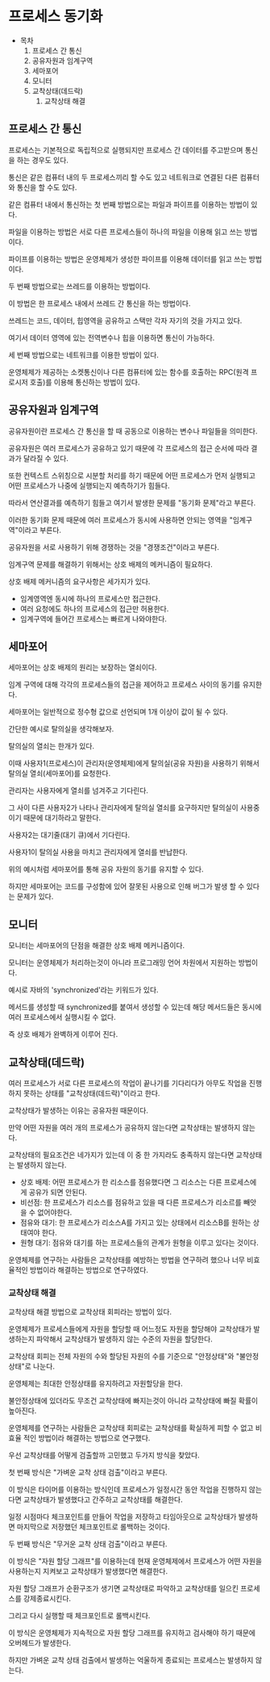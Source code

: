 # 프로세스 동기화

- 목차
    1. 프로세스 간 통신
    2. 공유자원과 임계구역
    3. 세마포어
    4. 모니터
    5. 교착상태(데드락)
        1. 교착상태 해결


## 프로세스 간 통신

프로세스는 기본적으로 독립적으로 실행되지만 프로세스 간 데이터를 주고받으며 통신을 하는 경우도 있다.

통신은 같은 컴퓨터 내의 두 프로세스끼리 할 수도 있고 네트워크로 연결된 다른 컴퓨터와 통신을 할 수도 있다.

같은 컴퓨터 내에서 통신하는 첫 번째 방법으로는 파일과 파이프를 이용하는 방법이 있다.

파일을 이용하는 방법은 서로 다른 프로세스들이 하나의 파일을 이용해 읽고 쓰는 방법이다.

파이프를 이용하는 방법은 운영체제가 생성한 파이프를 이용해 데이터를 읽고 쓰는 방법이다.

두 번째 방법으로는 쓰레드를 이용하는 방법이다.

이 방법은 한 프로세스 내에서 쓰레드 간 통신을 하는 방법이다.

쓰레드는 코드, 데이터, 힙영역을 공유하고 스택만 각자 자기의 것을 가지고 있다.

여기서 데이터 영역에 있는 전역변수나 힙을 이용하면 통신이 가능하다.

세 번째 방법으로는 네트워크를 이용한 방법이 있다.

운영체제가 제공하는 소켓통신이나 다른 컴퓨터에 있는 함수를 호출하는 RPC(원격 프로시저 호출)를 이용해 통신하는 방법이 있다.

## 공유자원과 임계구역

공유자원이란 프로세스 간 통신을 할 때 공동으로 이용하는 변수나 파일들을 의미한다.

공유자원은 여러 프로세스가 공유하고 있기 때문에 각 프로세스의 접근 순서에 따라 결과가 달라질 수 있다.

또한 컨텍스트 스위칭으로 시분할 처리를 하기 때문에 어떤 프로세스가 먼저 실행되고 어떤 프로세스가 나중에 실행되는지 예측하기가 힘들다.

따라서 연산결과를 예측하기 힘들고 여기서 발생한 문제를 "동기화 문제"라고 부른다.

이러한 동기화 문제 때문에 여러 프로세스가 동시에 사용하면 안되는 영역을 "임계구역"이라고 부른다.

공유자원을 서로 사용하기 위해 경쟁하는 것을 "경쟁조건"이라고 부른다.

임계구역 문제를 해결하기 위해서는 상호 배제의 메커니즘이 필요하다.

상호 배제 메커니즘의 요구사항은 세가지가 있다.

- 임계영역엔 동시에 하나의 프로세스만 접근한다.
- 여러 요청에도 하나의 프로세스의 접근만 허용한다.
- 임계구역에 들어간 프로세스는 빠르게 나와야한다.

## 세마포어

세마포어는 상호 배제의 원리는 보장하는 열쇠이다.

임계 구역에 대해 각각의 프로세스들의 접근을 제어하고 프로세스 사이의 동기를 유지한다.

세마포어는 일반적으로 정수형 값으로 선언되며 1개 이상이 값이 될 수 있다.

간단한 예시로 탈의실을 생각해보자.

탈의실의 열쇠는 한개가 있다.

이때 사용자1(프로세스)이 관리자(운영체제)에게 탈의실(공유 자원)을 사용하기 위해서 탈의실 열쇠(세마포어)를 요청한다.

관리자는 사용자에게 열쇠를 넘겨주고 기다린다.

그 사이 다른 사용자2가 나타나 관리자에게 탈의실 열쇠를 요구하지만 탈의실이 사용중이기 때문에 대기하라고 말한다.

사용자2는 대기줄(대기 큐)에서 기다린다.

사용자1이 탈의실 사용을 마치고 관리자에게 열쇠를 반납한다.

위의 예시처럼 세마포어를 통해 공유 자원의 동기를 유지할 수 있다.

하지만 세마포어는 코드를 구성함에 있어 잘못된 사용으로 인해 버그가 발생 할 수 있다는 문제가 있다.

## 모니터

모니터는 세마포어의 단점을 해결한 상호 배제 메커니즘이다.

모니터는 운영체제가 처리하는것이 아니라 프로그래밍 언어 차원에서 지원하는 방법이다.

예시로 자바의 'synchronized'라는 키워드가 있다.

메서드를 생성할 때 synchronized를 붙여서 생성할 수 있는데 해당 메서드들은 동시에 여러 프로세스에서 실행시킬 수 없다.

즉 상호 배제가 완벽하게 이루어 진다.

## 교착상태(데드락)

여러 프로세스가 서로 다른 프로세스의 작업이 끝나기를 기다리다가 아무도 작업을 진행하지 못하는 상태를 "교착상태(데드락)"이라고 한다.

교착상태가 발생하는 이유는 공유자원 때문이다.

만약 어떤 자원을 여러 개의 프로세스가 공유하지 않는다면 교착상태는 발생하지 않는다.

교착상태의 필요조건은 네가지가 있는데 이 중 한 가지라도 충족하지 않는다면 교착상태는 발생하지 않는다.

- 상호 배제: 어떤 프로세스가 한 리소스를 점유했다면 그 리소스는 다른 프로세스에게 공유가 되면 안된다.
- 비선점: 한 프로세스가 리소스를 점유하고 있을 때 다른 프로세스가 리소르를 빼앗을 수 없어야한다.
- 점유와 대기: 한 프로세스가 리소스A를 가지고 있는 상태에서 리소스B를 원하는 상태여야 한다.
- 원형 대기: 점유와 대기를 하는 프로세스들의 관계가 원형을 이루고 있다는 것이다.

운영체제를 연구하는 사람들은 교착상태를 예방하는 방법을 연구하려 했으나 너무 비효율적인 방법이라 해결하는 방법으로 연구하였다.

### 교착상태 해결

교착상태 해결 방법으로 교착상태 회피라는 방법이 있다.

운영체제가 프로세스들에게 자원을 할당할 때 어느정도 자원을 할당해야 교착상태가 발생하는지 파악해서 교착상태가 발생하지 않는 수준의 자원을 할당한다.

교착상태 회피는 전체 자원의 수와 할당된 자원의 수를 기준으로 "안정상태"와 "불안정상태"로 나눈다.

운영체제는 최대한 안정상태를 유지하려고 자원할당을 한다.

불안정상태에 있더라도 무조건 교착상태에 빠지는것이 아니라 교착상태에 빠질 확률이 높아진다.

운영체제를 연구하는 사람들은 교착상태 회피로는 교착상태를 확실하게 피할 수 없고 비효율 적인 방법이라 해결하는 방법으로 연구했다.

우선 교착상태를 어떻게 검출할까 고민했고 두가지 방식을 찾았다.

첫 번째 방식은 "가벼운 교착 상태 검출"이라고 부른다.

이 방식은 타이머를 이용하는 방식인데 프로세스가 일정시간 동안 작업을 진행하지 않는다면 교착상태가 발생했다고 간주하고 교착상태를 해결한다.

일정 시점마다 체크포인트를 만들어 작업을 저장하고 타임아웃으로 교착상태가 발생하면 마지막으로 저장했던 체크포인트로 롤백하는 것이다.

두 번째 방식은 "무거운 교착 상태 검출"이라고 부른다.

이 방식은 "자원 할당 그래프"를 이용하는데 현재 운영체제에서 프로세스가 어떤 자원을 사용하는지 지켜보고 교착상태가 발생했다면 해결한다.

자원 할당 그래프가 순환구조가 생기면 교착상태로 파악하고 교착상태를 일으킨 프로세스를 강제종료시킨다.

그리고 다시 실행할 때 체크포인트로 롤백시킨다.

이 방식은 운영체제가 지속적으로 자원 할당 그래프를 유지하고 검사해야 하기 때문에 오버헤드가 발생한다.

하지만 가벼운 교착 상태 검출에서 발생하는 억울하게 종료되는 프로세스는 발생하지 않는다.
